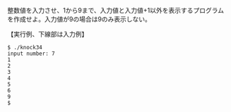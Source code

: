 整数値を入力させ、1から9まで、入力値と入力値+1以外を表示するプログラムを作成せよ。入力値が9の場合は9のみ表示しない。

【実行例、下線部は入力例】

```
$ ./knock34
input number: 7
1
2
3
4
5
6
9
$
```

